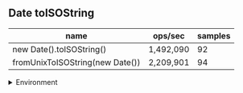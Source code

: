 ## Date toISOString

|name|ops/sec|samples|
|-|-|-|
|new Date().toISOString()|1,492,090|92|
|fromUnixToISOString(new Date())|2,209,901|94|


<details>
<summary>Environment</summary>

* __Machine:__ linux x64 | 4 vCPUs | 15.6GB Mem
* __Run:__ Sat Nov 04 2023 16:10:19 GMT+0000 (Coordinated Universal Time)
</details>

<!--
{"environment":{"platform":"linux","arch":"x64","cpus":4,"totalMemory":15.606910705566406},"benchmarks":[{"name":"new Date().toISOString()","opsSec":1492090.2793073507,"samples":4},{"name":"fromUnixToISOString(new Date())","opsSec":2209900.997081006,"samples":6}]}-->
